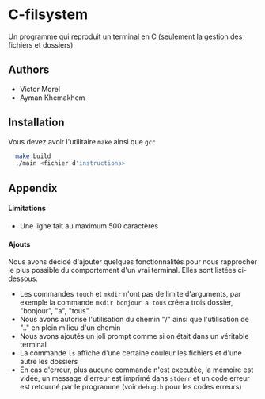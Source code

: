 # C-filsystem

Un programme qui reproduit un terminal en C (seulement la gestion des fichiers et dossiers)



## Authors

- Victor Morel
- Ayman Khemakhem

## Installation

Vous devez avoir l'utilitaire `make` ainsi que `gcc`

```bash
  make build
  ./main <fichier d'instructions>
```
## Appendix

#### Limitations
- Une ligne fait au maximum 500 caractères

#### Ajouts
Nous avons décidé d'ajouter quelques fonctionnalités pour nous rapprocher le plus possible du comportement d'un vrai terminal. Elles sont listées ci-dessous:

- Les commandes `touch` et `mkdir` n'ont pas de limite d'arguments, par exemple la commande `mkdir bonjour a tous` créera trois dossier, "bonjour", "a", "tous".
- Nous avons autorisé l'utilisation du chemin "/" ainsi que l'utilisation de ".." en plein milieu d'un chemin
- Nous avons ajoutés un joli prompt comme si on était dans un véritable terminal
- La commande `ls` affiche d'une certaine couleur les fichiers et d'une autre les dossiers
- En cas d'erreur, plus aucune commande n'est executée, la mémoire est vidée, un message d'erreur est imprimé dans `stderr` et un code erreur est retourné par le programme (voir `debug.h` pour les codes erreurs)

